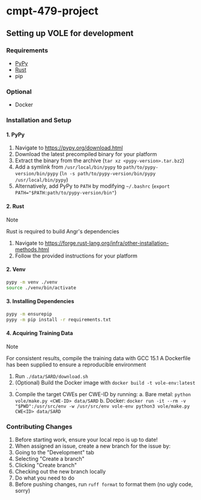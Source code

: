 # cmpt-479-project

## Setting up VOLE for development

### Requirements

- [PyPy](https://pypy.org)
- [Rust](https://www.rust-lang.org/)
- pip

### Optional

- Docker

### Installation and Setup

#### 1. PyPy

1. Navigate to https://pypy.org/download.html
2. Download the latest precompiled binary for your platform
3. Extract the binary from the archive (`tar xz <pypy-version>.tar.bz2`)
4. Add a symlink from `/usr/local/bin/pypy` to `path/to/pypy-version/bin/pypy` (`ln -s path/to/pypy-version/bin/pypy /usr/local/bin/pypy`)
  1. Alternatively, add PyPy to `PATH` by modifying `~/.bashrc` (`export PATH="$PATH:path/to/pypy-version/bin"`)

#### 2. Rust

> [!note]
> Rust is required to build Angr's dependencies

1. Navigate to https://forge.rust-lang.org/infra/other-installation-methods.html
2. Follow the provided instructions for your platform

#### 2. Venv

```bash
pypy -m venv ./venv
source ./venv/bin/activate
```

#### 3. Installing Dependencies

```bash
pypy -m ensurepip
pypy -m pip install -r requirements.txt
```

#### 4. Acquiring Training Data

> [!NOTE]
> For consistent results, compile the training data with GCC 15.1
> A Dockerfile has been supplied to ensure a reproducible environment

1. Run `./data/SARD/download.sh`
2. (Optional) Build the Docker image with `docker build -t vole-env:latest .`
3. Compile the target CWEs per CWE-ID by running:
  a. Bare metal: `python vole/make.py <CWE-ID> data/SARD`
  b. Docker: `docker run -it --rm -v "$PWD":/usr/src/env -w /usr/src/env vole-env python3 vole/make.py CWE<ID> data/SARD`

### Contributing Changes

1. Before starting work, ensure your local repo is up to date!
2. When assigned an issue, create a new branch for the issue by:
  1. Going to the "Development" tab
  2. Selecting "Create a branch"
  3. Clicking "Create branch" 
  4. Checking out the new branch locally
3. Do what you need to do
4. Before pushing changes, run `ruff format` to format them (no ugly code, sorry)
